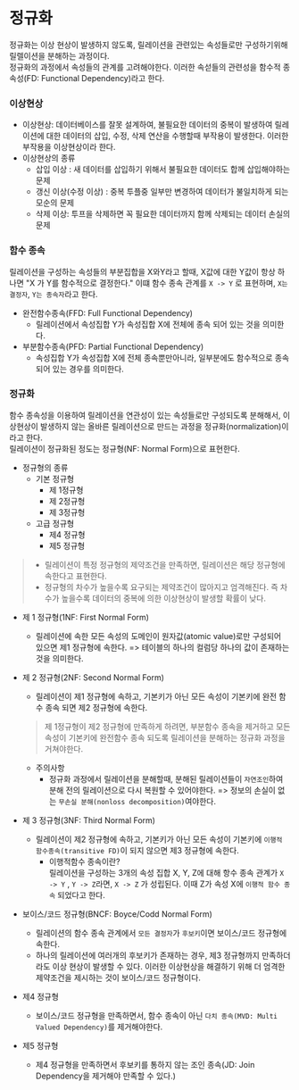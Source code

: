 
# 정규화
정규화는 이상 현상이 발생하지 않도록, 릴레이션을 관련있는 속성들로만 구성하기위해 릴렐이션을 분해하는 과정이다.  
정규화의 과정에서 속성들의 관계를 고려해야한다. 이러한 속섣들의 관련성을 함수적 종속성(FD: Functional Dependency)라고 한다.
### 이상현상
- 이상현상: 데이터베이스를 잘못 설계하여, 불필요한 데이터의 중복이 발생하여 릴레이션에 대한 데이터의 삽입, 수정, 삭제 연산을 수행할때 부작용이 발생한다. 이러한 부작용을 이상현상이라 한다.
- 이상현상의 종류
  - 삽입 이상 : 새 데이터를 삽입하기 위해서 불필요한 데이터도 합께 삽입해야하는 문제
  - 갱신 이상(수정 이상) : 중복 투플중 일부만 변경하여 데이터가 불일치하게 되는 모순의 문제
  - 삭제 이상: 투프을 삭제하면 꼭 필요한 데이터까지 함께 삭제되는 데이터 손실의 문제

### 함수 종속
릴레이션을 구성하는 속성들의 부분집합을 X와Y라고 할때, X값에 대한 Y값이 항상 하나면 "X 가 Y를 함수적으로 결정한다."
이떄 함수 종속 관계를 `X -> Y` 로 표현하며, `X는 결정자`, `Y는 종속자`라고 한다.
- 완전함수종속(FFD: Full Functional Dependency)
  - 릴레이션에서 속성집합 Y가 속성집합 X에 전체에 종속 되어 있는 것을 의미한다. 
- 부분함수종속(PFD: Partial Functional Dependency)
  - 속성집합 Y가 속성집합 X에 전체 종속뿐만아니라, 일부분에도 함수적으로 종속되어 있는 경우를 의미한다.

### 정규화
함수 종속성을 이용하여 릴레이션을 연관성이 있는 속성들로만 구성되도록 분해해서, 이상현상이 발생하지 않는 올바른 릴레이션으로 만드는 과정을 정규화(normalization)이라고 한다.  
릴레이션이 정규화된 정도는 정규형(NF: Normal Form)으로 표현한다.
- 정규형의 종류
  - 기본 정규형
    - 제 1정규형
    - 제 2정규형
    - 제 3정규형
  - 고급 정규형
    - 제4 정규형
    - 제5 정규형  
> - 릴레이션이 특정 정규형의 제약조건을 만족하면, 릴레이션은 해당 정규형에 속한다고 표현한다.
> - 정규형의 차수가 높을수록 요구되는 제약조건이 많아지고 엄격해진다. 즉 차수가 높을수록 데이터의 중복에 의한 이상현상이 발생할 확률이 낮다.

- 제 1 정규형(1NF: First Normal Form)
  - 릴레이션에 속한 모든 속성의 도메인이 원자값(atomic value)로만 구성되어 있으면 제1 정규형에 속한다.
  => 테이블의 하나의 컬럼당 하나의 값이 존재하는 것을 의미한다.  
    

- 제 2 정규형(2NF: Second Normal Form)
  - 릴레이션이 제1 정규형에 속하고, 기본키가 아닌 모든 속성이 기본키에 완전 함수 종속 되면 제2 정규형에 속한다.
  > 제 1정규형이 제2 정규형에 만족하게 하려면, 부분함수 종속을 제거하고 모든 속성이 기본키에 완전함수 종속 되도록 릴레이션을 분해하는 정규화 과정을 거쳐야한다.
  - 주의사항
    - 정규화 과정에서 릴레이션을 분해할때, 분해된 릴레이션들이 `자연조인`하여 분해 전의 릴레이션으로 다시 복원할 수 있어야한다.
    => 정보의 손실이 없는 `무손실 분해(nonloss decomposition)`여야한다.  
    
- 제 3 정규형(3NF: Third Normal Form)
  - 릴레이션이 제2 정규형에 속하고, 기본키가 아닌 모든 속성이 기본키에 `이행적 함수종속(transitive FD)`이 되지 않으면 제3 정규형에 속한다.
    - 이행적함수 종속이란?  
      릴레이션을 구성하는 3개의 속성 집합 X, Y, Z에 대해 항수 종속 관계가 
      `X -> Y` , `Y -> Z`라면, `X -> Z` 가 성립된다. 이때 Z가 속성 X에 `이행적 함수 종속` 되었다고 한다.
  

- 보이스/코드 정규형(BNCF: Boyce/Codd Normal Form)
  - 릴레이션의 함수 종속 관계에서 `모든 결정자`가 `후보키`이면 보이스/코드 정규형에 속한다.
  - 하나의 릴레이션에 여러개의 후보키가 존재하는 경우, 제3 정규형까지 만족하더라도 이상 현상이 발생할 수 있다. 이러한 이상현상을 해결하기 위해 더 엄격한 제약조건을 제시하는 것이 보이스/코드 정규형이다.
  

- 제4 정규형
  - 보이스/코드 정규형을 만족하면서, 함수 종속이 아닌 `다치 종속(MVD: Multi Valued Dependency)`를 제거해야한다.
  
- 제5 정규형
  - 제4 정규형을 만족하면서 후보키를 통하지 않는 조인 종속(JD: Join Dependency을 제거해야 만족할 수 있다.)